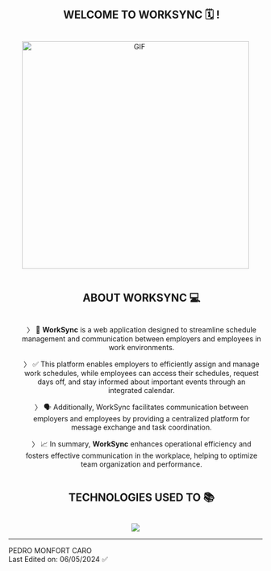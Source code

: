 <div id="user-content-toc">
<ul align="center">
<summary><h2 style="display: inline-block">WELCOME TO WORKSYNC 🗓️ !</h2></summary>
</ul>
</div>


<div align="center">
<img align="center" height="450px" alt="GIF" src="https://github.com/Elmonfas/WorkSync/assets/131756525/826ce72b-1b4e-4bf1-9154-c25c42daeed5" />
</div>
<div id="user-content-toc">
<ul align="center">
<summary><h2 style="display: inline-block">ABOUT WORKSYNC 💻</h2></summary>

〉 💼 **WorkSync** is a web application designed to streamline schedule management and communication between employers and employees in work environments.

〉 ✅ This platform enables employers to efficiently assign and manage work schedules, while employees can access their schedules, request days off, and stay informed about important         events through an integrated calendar.

〉 🗣️ Additionally, WorkSync facilitates communication between employers and employees by providing a centralized platform for message exchange and task coordination.

〉 📈 In summary, **WorkSync** enhances operational efficiency and fosters effective communication in the workplace, helping to optimize team organization and performance.

</ul>
</div>

<div id="user-content-toc">
<ul align="center">
<summary><h2 style="display: inline-block">TECHNOLOGIES USED TO 📚</h2></summary>
</ul>
<p align="center">
<a href="[https://skillicons.dev](https://skillicons.dev/)">
<img src="https://skillicons.dev/icons?i=git,css,express,figma,github,html,js,mysql,nodejs,tailwind,vscode&perline=14" />
</a>
</p>
</div>

---

PEDRO MONFORT CARO
<br>
Last Edited on: 06/05/2024 ✅

